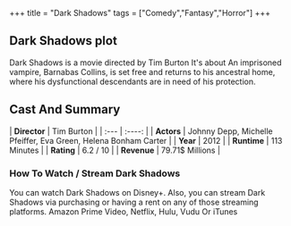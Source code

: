 +++
title = "Dark Shadows"
tags = ["Comedy","Fantasy","Horror"]
+++
## Dark Shadows plot
Dark Shadows is a movie directed by Tim Burton It's about An imprisoned vampire, Barnabas Collins, is set free and returns to his ancestral home, where his dysfunctional descendants are in need of his protection.
## Cast And Summary
| **Director**      | Tim Burton |
    | :---        |    :----:   |
    |  **Actors** | Johnny Depp, Michelle Pfeiffer, Eva Green, Helena Bonham Carter |
    | **Year**   | 2012    |
    |  **Runtime** | 113 Minutes |
    |  **Rating** | 6.2 / 10 | 
    |  **Revenue** | 79.71$ Millions |
### How To Watch / Stream Dark Shadows
You can watch Dark Shadows on Disney+.
Also, you can stream Dark Shadows via purchasing or having a rent on any of those streaming platforms.
Amazon Prime Video, Netflix, Hulu, Vudu Or iTunes
